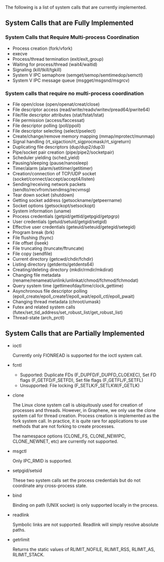 The following is a list of system calls that are currently implemented.

## System Calls that are Fully Implemented

### System Calls that Require Multi-process Coordination

* Process creation (fork/vfork)
* execve
* Process/thread termination (exit/exit_group)
* Waiting for process/thread (wait4/waitid)
* Signaling (kill/tkill/tgkill)
* System V IPC semaphore (semget/semop/semtimedop/semctl)
* System V IPC message queue (msgget/msgsnd/msgrcv)

### System calls that require no multi-process coordination

* File open/close (open/openat/creat/close)
* File descriptor access (read/write/readv/writev/pread64/pwrite64)
* File/file descriptor attributes (stat/fstat/lstat)
* File permission (access/faccessat)
* File descriptor polling (poll/ppoll)
* File descriptor selecting (select/pselect)
* Create/change/remove memory mapping (mmap/mprotect/munmap)
* Signal handling (rt_sigaction/rt_sigprocmask/rt_sigreturn)
* Duplicating file descriptors (dup/dup2/dup3)
* Pipe/socket pair creation (pipe/pipe2/socketpair)
* Scheduler yielding (sched_yield)
* Pausing/sleeping (pause/nanosleep)
* Timer/alarm (alarm/setitimer/getitimer)
* Creation/connection of TCP/UDP socket (socket/connect/accept/accept4/listen)
* Sending/receiving network packets (sendto/recvfrom/sendmsg/recvmsg)
* Tear down socket (shutdown)
* Getting socket address (getsockname/getpeername)
* Socket options (getsockopt/setsockopt)
* System information (uname)
* Process credentials (getpid/gettid/getpgid/getpgrp)
* User credentials (getuid/setuid/getgid/setgid)
* Effective user credentials (geteuid/seteuid/getegid/setegid)
* Program break (brk)
* File flushing (fsync)
* File offset (lseek)
* File truncating (truncate/ftruncate)
* File copy (sendfile)
* Current directory (getcwd/chdir/fchdir)
* Listing directory (getdents/getdents64)
* Creating/deleting directory (mkdir/rmdir/mkdirat)
* Changing file metadata (rename/renameat/unlink/unlinkat/chmod/fchmod/fchmodat)
* Query system time (gettimeofday/time/clock_gettime)
* Asynchronous file descriptor polling (epoll_create/epoll_create1/epoll_wait/epoll_ctl/epoll_pwait)
* Changing thread metadata (chroot/umask)
* Futex and related system calls (futex/set_tid_address/set_robust_list/get_robust_list)
* Thread-state (arch_prctl)


## System Calls that are Partially Implemented

* ioctl

   Currently only FIONREAD is supported for the ioctl system call.

* fcntl
   + Supported: Duplicate FDs (F_DUPFD/F_DUPFD_CLOEXEC), Set FD flags (F_GETFD/F_SETFD), Set file flags (F_GETFL/F_SETFL)
   + Unsupported: File locking (F_SETLK/F_SETLKW/F_GETLK)

* clone

   The Linux clone system call is ubiquitously used for creation of processes and threads. However,
   in Graphene, we only use the clone system call for thread creation. Process creation is
   implemented as the fork system call. In practice, it is quite rare for applications to use
   methods that are not forking to create processes.

   The namespace options (CLONE_FS, CLONE_NEWIPC, CLONE_NEWNET, etc) are currently not supported.

* msgctl

   Only IPC_RMID is supported.

* setpgid/setsid

   These two system calls set the process credentials but do not coordinate any cross-process state.

* bind

   Binding on path (UNIX socket) is only supported locally in the process.

* readlink

   Symbolic links are not supported. Readlink will simply resolve absolute paths.

* getrlimit

   Returns the static values of RLIMIT_NOFILE, RLIMIT_RSS, RLIMIT_AS, RLIMIT_STACK.

